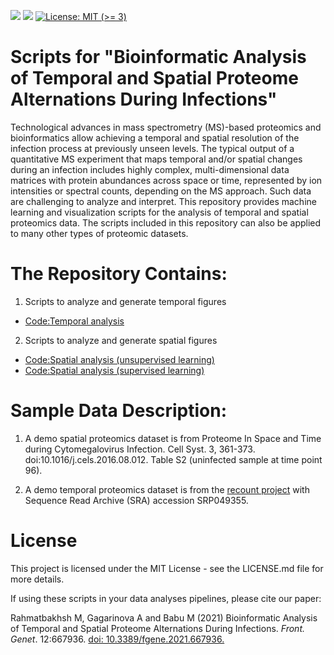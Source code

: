 <!-- badges: start -->
[![](https://img.shields.io/badge/lifecycle-stable-green.svg)](https://lifecycle.r-lib.org/articles/stages.html#stable)
[![](https://img.shields.io/github/last-commit/mrbakhsh/TempSpac.svg)](https://github.com/mrbakhsh/TempSpac/commits/main)
[![License: MIT (&gt;=
3)](https://img.shields.io/badge/license-MIT-blue.svg)](https://cran.r-project.org/web/licenses/MIT)
<!-- badges: end -->


# Scripts for "Bioinformatic Analysis of Temporal and Spatial Proteome Alternations During Infections"
Technological advances in mass spectrometry (MS)-based proteomics and bioinformatics allow achieving a temporal and spatial resolution of the infection process at previously unseen levels. The typical output of a quantitative MS experiment that maps temporal and/or spatial changes during an infection includes highly complex, multi-dimensional data matrices with protein abundances across space or time, represented by ion intensities or spectral counts, depending on the MS approach. Such data are challenging to analyze and interpret. This repository provides machine learning and visualization scripts for the analysis of temporal and spatial proteomics data. The scripts included in this repository can also be applied to many other types of proteomic datasets. 

# The Repository Contains:
1. Scripts to analyze and generate temporal figures
- [Code:Temporal analysis](https://github.com/Babulab-bioc/TempSpac/blob/main/R/Unsupervised_Temporal.R)
2. Scripts to analyze and generate spatial figures
- [Code:Spatial analysis (unsupervised learning)](https://github.com/Babulab-bioc/TempSpac/blob/main/R/Unsupervised_Spatial.R)
- [Code:Spatial analysis (supervised learning)](https://github.com/Babulab-bioc/TempSpac/blob/main/R/ml_learning_spatial.R)



# Sample Data Description:
1. A demo spatial proteomics dataset is from Proteome In Space and Time during Cytomegalovirus Infection. Cell Syst. 3, 361-373. doi:10.1016/j.cels.2016.08.012. Table S2 (uninfected sample at time point 96).

2. A demo temporal proteomics dataset is  from the [recount project](https://jhubiostatistics.shinyapps.io/recount/) with Sequence Read Archive (SRA) accession SRP049355.


# License
This project is licensed under the MIT License - see the LICENSE.md file for more details.

If using these scripts in your data analyses pipelines, please cite our paper: 

Rahmatbakhsh M, Gagarinova A and Babu M (2021) Bioinformatic Analysis of Temporal and Spatial Proteome Alternations During Infections. _Front. Genet_. 12:667936. [doi: 10.3389/fgene.2021.667936.](https://www.frontiersin.org/articles/10.3389/fgene.2021.667936/full)
